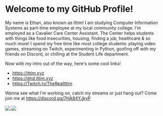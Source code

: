 # Welcome to my GitHub Profile!
My name is Ethan, also known as Ittim! I am studying Computer Information Systems as part-time employee at my local community college. I'm employed as a Cavalier Care Center Assistant. The Center helps students with things like food insecurities, housing, finding a job, healthcare & so much more! I spend my free time like most college students: playing video games, streaming on Twitch, experimenting in Python, goofing off with my friends on Discord, or chilling at the Student Life department.

Now with my intro out of the way, here's some cool links!

* https://ittim.xyz
* https://dnd.ittim.xyz
* https://Twitch.tv/TheRealIttim

Wanna see what I'm working on, catch my streams or just hang out? Come join me at https://discord.gg/7HA84YJkyP

<a href="https://github.com/anuraghazra/github-readme-stats">
  <img align="center" src="https://github-readme-stats.vercel.app/api?username=TheIttim&count_private=true&show_icons=true&theme=tokyonight&include_all_commits=true)](https://github.com/anuraghazra/github-readme-stats" />
</a>
<a href="https://github.com/anuraghazra/github-readme-stats">
  <img align="center" src="https://github-readme-stats.vercel.app/api/top-langs/?username=TheIttim&layout=compact https://github.com/anuraghazra/github-readme-stats" />
</a>
